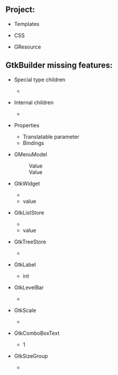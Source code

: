 ## Project:
 
 - Templates

 - CSS
 
 - GResource


## GtkBuilder missing features:
 
 - Special type children
   - <child type=""> 
 
 - Internal children
   - <child internal-child="name">
 
 - Properties
   - Translatable parameter
   - Bindings
 
 - GMenuModel
   <menu id="">
    <section>
      <item>
        <attribute name="" translatable="yes">Value</attribute>
      </item>
    </section>
    <section>
      <submenu>
        <attribute name="" translatable="yes">Value</attribute>
        <section/>
      </submenu>
    </section>
  </menu>
 
 - GtkWidget
   - <style> <class name="css-class"/> </style>
   - <action-widgets>
       <action-widget response="">value</action-widget>
     </action-widgets>

 - GtkListStore
   - <columns> <column type="gtype"/> </columns>
   - <data> <row> <col id="int">value</col> </row> </data>

 - GtkTreeStore
   - <columns> <column type="gtype"/> </columns>

 - GtkLabel
   - <attributes> <attribute name="gchararray" value="red" start="5" end="10">int</attribute> </attributes>

 - GtkLevelBar
   - <offsets> <offset name="gchararray" value="1"/> </offsets>

 - GtkScale
   - <marks> <mark value="0" position="bottom"> </mark>

 - GtkComboBoxText
   - <items> <item>1</item> </items>
   
 - GtkSizeGroup
   - <widgets> <widget name="gchararray"/> </widgets>
